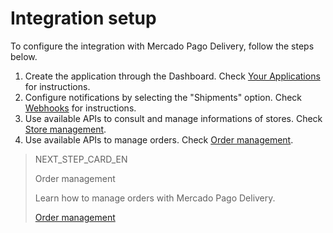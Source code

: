# Integration setup

To configure the integration with Mercado Pago Delivery, follow the steps below.

1. Create the application through the Dashboard. Check [Your Applications](https://www.mercadopago[FAKER][URL][DOMAIN]/developers/en/guides/resources/dashboard/applications) for instructions.
2. Configure notifications by selecting the "Shipments" option. Check [Webhooks](https://www.mercadopago[FAKER][URL][DOMAIN]/developers/en/guides/notifications/webhooks/webhooks) for instructions.
3. Use available APIs to consult and manage informations of stores. Check [Store management](https://www.mercadopago[FAKER][URL][DOMAIN]/developers/en/guides/mp-delivery/store-management).
4. Use available APIs to manage orders. Check [Order management](https://www.mercadopago[FAKER][URL][DOMAIN]/developers/en/guides/mp-delivery/order-management).

> NEXT_STEP_CARD_EN
>
> Order management
>
> Learn how to manage orders with Mercado Pago Delivery.
>
> [Order management](https://www.mercadopago[FAKER][URL][DOMAIN]/developers/en/guides/mp-delivery/order-management)

